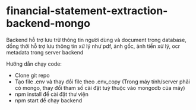 # financial-statement-extraction-backend-mongo
 
Backend hỗ trợ lưu trữ thông tin người dùng và document trong database, dồng thời hỗ trợ lưu thông tin xử lý như pdf, ảnh gốc, ảnh tiền xử lý, ocr metadata trong server backend

Hướng dẫn chạy code:

- Clone git repo
- Tạo file .env và thay đổi file theo .env_copy (Trong máy tính/server phải có mongo, thay đổi tham số cài đặt tuỳ thuộc vào mongodb của máy) 
- npm install để cài đặt thư viện
- npm start để chạy backend 